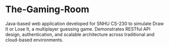 # The-Gaming-Room
Java-based web application developed for SNHU CS-230 to simulate Draw It or Lose It, a multiplayer guessing game. Demonstrates RESTful API design, authentication, and scalable architecture across traditional and cloud-based environments.
